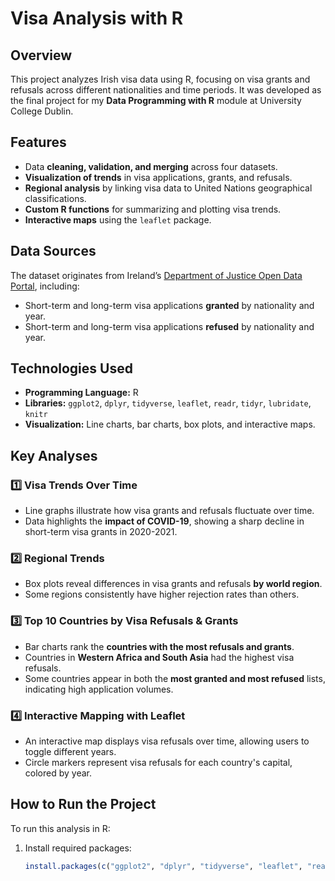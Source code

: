 # Visa Analysis with R

## Overview  
This project analyzes Irish visa data using R, focusing on visa grants and refusals across different nationalities and time periods. 
It was developed as the final project for my **Data Programming with R** module at University College Dublin.  

## Features  
- Data **cleaning, validation, and merging** across four datasets.  
- **Visualization of trends** in visa applications, grants, and refusals.  
- **Regional analysis** by linking visa data to United Nations geographical classifications.  
- **Custom R functions** for summarizing and plotting visa trends.  
- **Interactive maps** using the `leaflet` package.  

## Data Sources  
The dataset originates from Ireland’s [Department of Justice Open Data Portal](https://data.gov.ie/organization/department-of-justice), including:  
- Short-term and long-term visa applications **granted** by nationality and year.  
- Short-term and long-term visa applications **refused** by nationality and year.  

## Technologies Used  
- **Programming Language:** R  
- **Libraries:** `ggplot2`, `dplyr`, `tidyverse`, `leaflet`, `readr`, `tidyr`, `lubridate`, `knitr`  
- **Visualization:** Line charts, bar charts, box plots, and interactive maps.  

## Key Analyses  
### **1️⃣ Visa Trends Over Time**  
- Line graphs illustrate how visa grants and refusals fluctuate over time.  
- Data highlights the **impact of COVID-19**, showing a sharp decline in short-term visa grants in 2020-2021.  

### **2️⃣ Regional Trends**  
- Box plots reveal differences in visa grants and refusals **by world region**.  
- Some regions consistently have higher rejection rates than others.  

### **3️⃣ Top 10 Countries by Visa Refusals & Grants**  
- Bar charts rank the **countries with the most refusals and grants**.  
- Countries in **Western Africa and South Asia** had the highest visa refusals.  
- Some countries appear in both the **most granted and most refused** lists, indicating high application volumes.  

### **4️⃣ Interactive Mapping with Leaflet**  
- An interactive map displays visa refusals over time, allowing users to toggle different years.  
- Circle markers represent visa refusals for each country's capital, colored by year.  

## How to Run the Project  
To run this analysis in R:  
1. Install required packages:  
   ```r
   install.packages(c("ggplot2", "dplyr", "tidyverse", "leaflet", "readr", "tidyr", "lubridate", "knitr"))